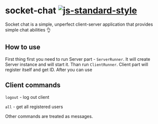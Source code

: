 # socket-chat [![js-standard-style](https://img.shields.io/badge/code%20style-standard-brightgreen.svg?style=flat)]()

Socket chat is a simple, unperfect client-server application that provides simple chat abilities 👌

## How to use

First thing first you need to run Server part - ```ServerRunner```. It will create Server instance​ and will start it.
Than run ```ClientRunner```. Client part will register  itself and get ID. After you can use

## Client commands

``` logout ``` - log out client

``` all ``` - get all registered users

Other commands are treated as messages. 
